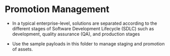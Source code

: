 # Promotion Management

* In a typical enterprise-level, solutions are separated according to the different stages of Software Development Lifecycle (SDLC) such as development, quality assurance (QA), and production stages

* Use the sample payloads in this folder to manage staging and promotion of assets.